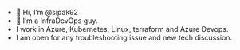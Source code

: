 - 👋 Hi, I’m @sipak92
- 👀 I’m a InfraDevOps guy.
- I work in Azure, Kubernetes, Linux, terraform and Azure Devops.
- I am open for any troubleshooting issue and new tech discussion.
